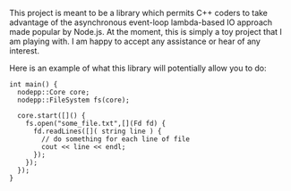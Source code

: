 This project is meant to be a library which permits C++ coders to take advantage
of the asynchronous event-loop lambda-based IO approach made popular by
Node.js.  At the moment, this is simply a toy project that I am playing with. I
am happy to accept any assistance or hear of any interest.

Here is an example of what this library will potentially allow you to do:

    int main() {
      nodepp::Core core;
      nodepp::FileSystem fs(core);

      core.start([]() {
        fs.open("some_file.txt",[](Fd fd) {
          fd.readLines([]( string line ) {
            // do something for each line of file
            cout << line << endl;
          });
        });
      });
    }


